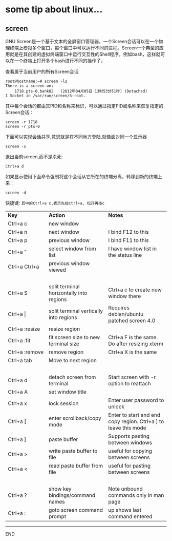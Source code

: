 some tip about linux...
=======================

screen
------
    
GNU Screen是一个基于文本的全屏窗口管理器，一个Screen会话可以在一个物理终端上模拟多个窗口，每个窗口中可以运行不同的进程。Screen一个典型的应用就是在其创建的虚拟终端窗口中运行交互性的Shell程序，例如bash，这样就可以在一个终端上打开多个bash进行不同的操作了。

查看属于当前用户的所有Screen会话

    root@hostname:~# screen -ls
    There is a screen on:
        1718.pts-0.bank82   (2012年04月05日 13时53分51秒) (Detached)
    1 Socket in /var/run/screen/S-root.

其中每个会话的都由其PID和名称来标识，可以通过指定PID或名称来恢复指定的Screen会话：

    screen -r 1718
    screen -r pts-0

下面可以实现会话共享,意思就是在不同地方登陆,就像面对同一个显示器

    screen -x

退出当前screen,而不是杀死:

    Ctrl+a d

如果显示使用下面命令强制将这个会话从它所在的终端分离，转移到新的终端上来：

    screen -d


快捷键: `其中的Ctrl+a c,表示先按ctrl+a, 松开再按c`

<table>
<tr><td><b>Key</b></td><td><b>Action</b></td><td><b>Notes</b></td></tr>
  <tr><td nowrap>Ctrl+a c</td><td>new window</td><td>&nbsp;</td></tr>
  <tr><td nowrap>Ctrl+a n</td><td>next window</td><td>I bind F12 to this</td></tr>
  <tr><td nowrap>Ctrl+a p</td><td>previous window</td><td>I bind F11 to this</td></tr>
  <tr><td nowrap>Ctrl+a &quot;</td><td>select window from list</td><td>I have window list in the status line</td></tr>
  <tr><td nowrap>Ctrl+a Ctrl+a</td><td>previous window viewed</td><td>&nbsp;</td></tr>
<tr><td><b>&nbsp;</b></td><td>&nbsp;</td><td>&nbsp;</td></tr>
  <tr><td nowrap>Ctrl+a S</td><td>split terminal horizontally into regions</td><td>Ctrl+a c to create new window there</td></tr>
  <tr><td nowrap>Ctrl+a |</td><td>split terminal vertically into regions</td><td>Requires debian/ubuntu patched screen 4.0</td></tr>
  <tr><td nowrap>Ctrl+a :resize</td><td>resize region</td><td>&nbsp;</td></tr>
  <tr><td nowrap>Ctrl+a :fit</td><td>fit screen size to new terminal size</td><td>Ctrl+a F is the same. Do after resizing xterm</td></tr>
  <tr><td nowrap>Ctrl+a :remove</td><td>remove region</td><td>Ctrl+a X is the same</td></tr>
  <tr><td nowrap>Ctrl+a tab</td><td>Move to next region</td><td>&nbsp;</td></tr>
<tr><td><b>&nbsp;</b></td><td>&nbsp;</td><td>&nbsp;</td></tr>
  <tr><td nowrap>Ctrl+a d</td><td>detach screen from terminal</td><td>Start screen with -r option to reattach</td></tr>
  <tr><td nowrap>Ctrl+a A</td><td>set window title</td><td>&nbsp;</td></tr>
  <tr><td nowrap>Ctrl+a x</td><td>lock session</td><td>Enter user password to unlock</td></tr>
  <tr><td nowrap>Ctrl+a [</td><td>enter scrollback/copy mode</td><td>Enter to start and end copy region. Ctrl+a ] to leave this mode</td></tr>
  <tr><td nowrap>Ctrl+a ]</td><td>paste buffer</td><td>Supports pasting between windows</td></tr>
  <tr><td nowrap>Ctrl+a &gt;</td><td>write paste buffer to file</td><td>useful for copying between screens</td></tr>
  <tr><td nowrap>Ctrl+a &lt;</td><td>read paste buffer from file</td><td>useful for pasting between screens</td></tr>
<tr><td><b>&nbsp;</b></td><td>&nbsp;</td><td>&nbsp;</td></tr>
  <tr><td nowrap>Ctrl+a ?</td><td>show key bindings/command names</td><td>Note unbound commands only in man page</td></tr>
  <tr><td nowrap>Ctrl+a :</td><td>goto screen command prompt</td><td>up shows last command entered</td></tr>
</table>


----
END
